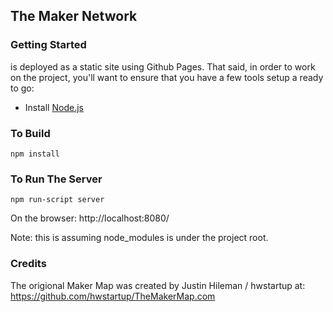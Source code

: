 ## The Maker Network

### Getting Started
is deployed as a static site using Github Pages. That said, in order to work on the project, you'll want to ensure that you have a few tools setup a ready to go:

- Install [Node.js](http://nodejs.org/)

### To Build
```
npm install
```

### To Run The Server

```
npm run-script server
```

On the browser: http://localhost:8080/

Note: this is assuming node_modules is under the project root. 


### Credits

The origional Maker Map was created by Justin Hileman / hwstartup at: https://github.com/hwstartup/TheMakerMap.com
